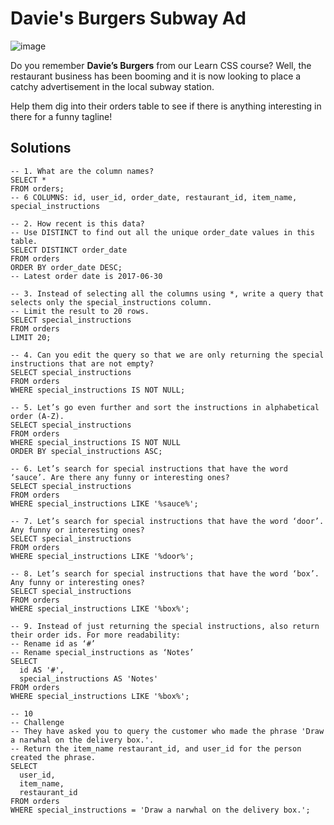 # Davie's Burgers Subway Ad

![image](https://user-images.githubusercontent.com/96028654/191636606-f672e4ef-c452-4650-8382-0df84e604542.png)


Do you remember **Davie’s Burgers** from our Learn CSS course? Well, the restaurant business has been booming and it is now looking to place a catchy advertisement in the local subway station.

Help them dig into their orders table to see if there is anything interesting in there for a funny tagline!

## Solutions

```
-- 1. What are the column names?
SELECT *
FROM orders;
-- 6 COLUMNS: id, user_id, order_date, restaurant_id, item_name, special_instructions

-- 2. How recent is this data?
-- Use DISTINCT to find out all the unique order_date values in this table.
SELECT DISTINCT order_date
FROM orders
ORDER BY order_date DESC;
-- Latest order date is 2017-06-30

-- 3. Instead of selecting all the columns using *, write a query that selects only the special_instructions column. 
-- Limit the result to 20 rows.
SELECT special_instructions
FROM orders
LIMIT 20;

-- 4. Can you edit the query so that we are only returning the special instructions that are not empty?
SELECT special_instructions
FROM orders
WHERE special_instructions IS NOT NULL;

-- 5. Let’s go even further and sort the instructions in alphabetical order (A-Z).
SELECT special_instructions
FROM orders
WHERE special_instructions IS NOT NULL
ORDER BY special_instructions ASC;

-- 6. Let’s search for special instructions that have the word ‘sauce’. Are there any funny or interesting ones? 
SELECT special_instructions
FROM orders
WHERE special_instructions LIKE '%sauce%';

-- 7. Let’s search for special instructions that have the word ‘door’. Any funny or interesting ones?
SELECT special_instructions
FROM orders
WHERE special_instructions LIKE '%door%';

-- 8. Let’s search for special instructions that have the word ‘box’. Any funny or interesting ones?
SELECT special_instructions
FROM orders
WHERE special_instructions LIKE '%box%';

-- 9. Instead of just returning the special instructions, also return their order ids. For more readability:
-- Rename id as ‘#’
-- Rename special_instructions as ‘Notes’
SELECT 
  id AS '#',
  special_instructions AS 'Notes'
FROM orders
WHERE special_instructions LIKE '%box%';

-- 10
-- Challenge
-- They have asked you to query the customer who made the phrase 'Draw a narwhal on the delivery box.'. 
-- Return the item_name restaurant_id, and user_id for the person created the phrase.
SELECT
  user_id,
  item_name,
  restaurant_id
FROM orders
WHERE special_instructions = 'Draw a narwhal on the delivery box.';
```
